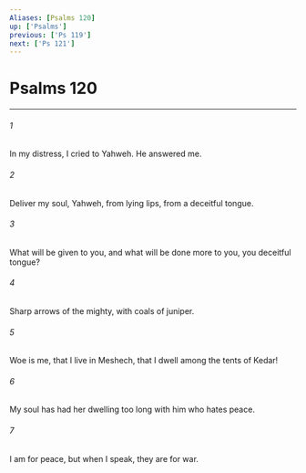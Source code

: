 ```yaml
---
Aliases: [Psalms 120]
up: ['Psalms']
previous: ['Ps 119']
next: ['Ps 121']
---
```

# Psalms 120
***





###### 1 

In my distress, I cried to Yahweh. He answered me. 



###### 2 

Deliver my soul, Yahweh, from lying lips, from a deceitful tongue. 



###### 3 

What will be given to you, and what will be done more to you, you deceitful tongue? 



###### 4 

Sharp arrows of the mighty, with coals of juniper. 



###### 5 

Woe is me, that I live in Meshech, that I dwell among the tents of Kedar! 



###### 6 

My soul has had her dwelling too long with him who hates peace. 



###### 7 

I am for peace, but when I speak, they are for war.
